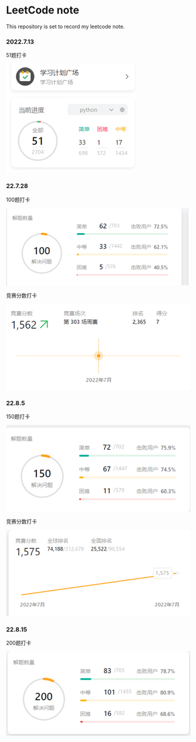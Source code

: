 # LeetCode note

This repository is set to record my leetcode note.

### 2022.7.13

51题打卡

 ![image-20220728223947144.png](https://github.com/M-Downey/LeetCodeNote/blob/master/assets/image-20220728223947144.png?raw=true)

### 22.7.28

100题打卡

 ![image-20220728224035449.png](https://github.com/M-Downey/LeetCodeNote/blob/master/assets/image-20220728224035449.png?raw=true)

竞赛分数打卡

 ![image-20220728224131458.png](https://github.com/M-Downey/LeetCodeNote/blob/master/assets/image-20220728224131458.png?raw=true)

### 22.8.5

150题打卡

 ![image-20220805231054436.png](https://github.com/M-Downey/LeetCodeNote/blob/master/assets/image-20220805231054436.png?raw=true)

竞赛分数打卡

 ![image-20220805231023177.png](https://github.com/M-Downey/LeetCodeNote/blob/master/assets/image-20220805231023177.png?raw=true)

### 22.8.15

200题打卡

 ![image-20220815143739826.png](https://github.com/M-Downey/LeetCodeNote/blob/master/assets/image-20220815143739826.png?raw=true)